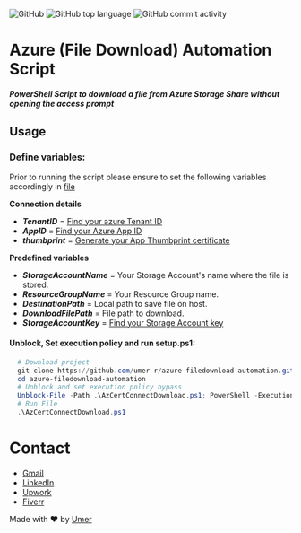 ![GitHub](https://img.shields.io/github/license/umer-r/azure-filedownload-automation) ![GitHub top language](https://img.shields.io/github/languages/top/umer-r/azure-filedownload-automation) ![GitHub commit activity](https://img.shields.io/github/commit-activity/m/umer-r/azure-filedownload-automation)

# Azure (File Download) Automation Script
***PowerShell Script to download a file from Azure Storage Share without opening the access prompt***

## Usage

### Define variables:

Prior to running the script please ensure to set the following variables accordingly in [file](AzCertConnectDownload.ps1)

**Connection details**
- ***TenantID*** = [Find your azure Tenant ID](https://learn.microsoft.com/en-us/azure/active-directory/fundamentals/active-directory-how-to-find-tenant)
- ***AppID*** = [Find your Azure App ID](https://forum.tufin.com/support/kc/latest/Content/Suite/10864.htm)
- ***thumbprint*** = [Generate your App Thumbprint certificate](https://learn.microsoft.com/en-us/azure/app-service/configure-ssl-certificate-in-code)

**Predefined variables**
- ***StorageAccountName*** = Your Storage Account's name where the file is stored.
- ***ResourceGroupName*** = Your Resource Group name.
- ***DestinationPath*** = Local path to save file on host.
- ***DownloadFilePath*** = File path to download.
- ***StorageAccountKey*** = [Find your Storage Account key](https://learn.microsoft.com/en-us/azure/storage/common/storage-account-keys-manage?tabs=azure-portal)


#### Unblock, Set execution policy and run setup.ps1:

```powershell
  # Download project
  git clone https://github.com/umer-r/azure-filedownload-automation.git
  cd azure-filedownload-automation
  # Unblock and set execution policy bypass
  Unblock-File -Path .\AzCertConnectDownload.ps1; PowerShell -ExecutionPolicy Bypass -File ".\AzCertConnectDownload.ps1"
  # Run File
  .\AzCertConnectDownload.ps1
```

# Contact

- [Gmail](mailto:russs3400@gmail.com)
- [LinkedIn](https://www.linkedin.com/in/umer-mehmood-437120214/)
- [Upwork](https://www.upwork.com/o/profiles/users/~011184505ed9059668/)
- [Fiverr](https://www.fiverr.com/hamza_rajaz)

Made with :heart: by [Umer](https://twitter.com/UmerMehmood_)